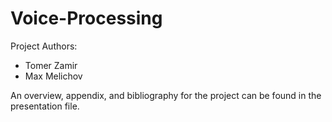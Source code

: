 # Voice-Processing

Project Authors:
- Tomer Zamir
- Max Melichov

An overview, appendix, and bibliography for the project can be found in the presentation file.
